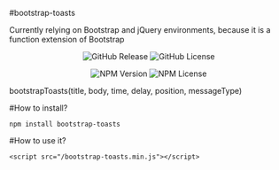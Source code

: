 #bootstrap-toasts

Currently relying on Bootstrap and jQuery environments, because it is a function extension of Bootstrap

<p align="center">
<img alt="GitHub Release" src="https://img.shields.io/github/release/zhangchenglin/bootstrap-toasts.svg">
<img alt="GitHub License" src="https://img.shields.io/github/license/zhangchenglin/bootstrap-toasts.svg">
</p>
<p align="center">
<img alt="NPM Version" src="https://img.shields.io/npm/v/bootstrap-toasts.svg">
<img alt="NPM License" src="https://img.shields.io/npm/l/bootstrap-toasts.svg">
</p>


bootstrapToasts(title, body, time, delay, position, messageType)


#How to install?
```
npm install bootstrap-toasts
```
#How to use it?
```
<script src="/bootstrap-toasts.min.js"></script>
```
